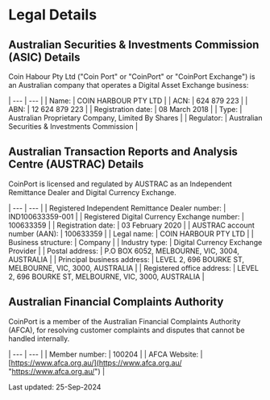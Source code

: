 # Legal Details

## Australian Securities & Investments Commission (ASIC) Details

Coin Habour Pty Ltd ("Coin Port" or "CoinPort" or "CoinPort Exchange") is an Australian company that operates a Digital Asset Exchange business:

| --- | --- |
| Name: | COIN HARBOUR PTY LTD |
| ACN: | 624 879 223 |
| ABN: | 12 624 879 223 |
| Registration date: | 08 March 2018 |
| Type: | Australian Proprietary Company, Limited By Shares |
| Regulator: | Australian Securities & Investments Commission |

## Australian Transaction Reports and Analysis Centre (AUSTRAC) Details

CoinPort is licensed and regulated by AUSTRAC as an Independent Remittance Dealer and Digital Currency Exchange.

| --- | --- |
| Registered Independent Remittance Dealer number: | IND100633359-001 |
| Registered Digital Currency Exchange number: | 100633359 |
| Registration date: | 03 February 2020 |
| AUSTRAC account number (AAN): | 100633359 |
| Legal name: | COIN HARBOUR PTY LTD |
| Business structure: | Company |
| Industry type: | Digital Currency Exchange Provider |
| Postal address: | P.O BOX 6052, MELBOURNE, VIC, 3004, AUSTRALIA |
| Principal business address: | LEVEL 2, 696 BOURKE ST, MELBOURNE, VIC, 3000, AUSTRALIA |
| Registered office address: | LEVEL 2, 696 BOURKE ST, MELBOURNE, VIC, 3000, AUSTRALIA |

## Australian Financial Complaints Authority

CoinPort is a member of the Australian Financial Complaints Authority (AFCA), for resolving customer complaints and disputes that cannot be handled internally.

| --- | --- |
| Member number: | 100204 |
| AFCA Website: | [https://www.afca.org.au/](https://www.afca.org.au/ "https://www.afca.org.au/") |

Last updated: 25-Sep-2024